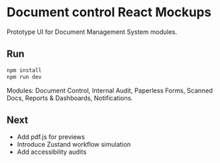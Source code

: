 # Document control React Mockups

Prototype UI for Document Management System modules.

## Run
```powershell
npm install
npm run dev
```

Modules: Document Control, Internal Audit, Paperless Forms, Scanned Docs, Reports & Dashboards, Notifications.

## Next
- Add pdf.js for previews
- Introduce Zustand workflow simulation
- Add accessibility audits